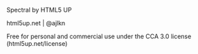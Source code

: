 Spectral by HTML5 UP

html5up.net | @ajlkn

Free for personal and commercial use under the CCA 3.0 license (html5up.net/license)
